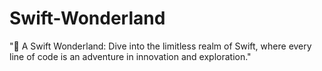 # Swift-Wonderland
"🚀 A Swift Wonderland: Dive into the limitless realm of Swift, where every line of code is an adventure in innovation and exploration."
